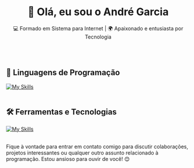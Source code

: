 <h1 align="center">👋 Olá, eu sou o André Garcia</h1>

<p align="center">
  💻 Formado em Sistema para Internet | 🌍 Apaixonado e entusiasta por Tecnologia
</p><br><br>


## 🚀 Linguagens de Programação
[![My Skills](https://skillicons.dev/icons?i=react,next,javascript,typescript,html,css)](https://skillicons.dev)<br><br>

## 🛠️ Ferramentas e Tecnologias
[![My Skills](https://skillicons.dev/icons?i=vscode,docker,mysql,git,github,mongo)](https://skillicons.dev)<br><br>


Fique à vontade para entrar em contato comigo para discutir colaborações, projetos interessantes ou qualquer outro assunto relacionado à programação. Estou ansioso para ouvir de você! 😊 <br><br>
